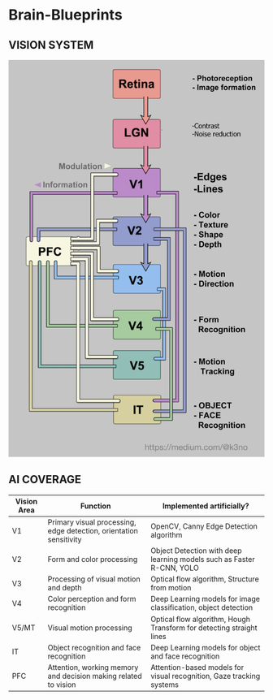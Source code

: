 # Brain-Blueprints

## VISION SYSTEM

<img src="vision_system.png" width="700" alt="Brain-Blueprints Vision System">


## AI COVERAGE

| Vision Area | Function | Implemented artificially? |
| --- | --- | --- |
| V1 | Primary visual processing, edge detection, orientation sensitivity | OpenCV, Canny Edge Detection algorithm |
| V2 | Form and color processing | Object Detection with deep learning models such as Faster R-CNN, YOLO  |
| V3 | Processing of visual motion and depth | Optical flow algorithm, Structure from motion |
| V4 | Color perception and form recognition | Deep Learning models for image classification, object detection |
| V5/MT | Visual motion processing | Optical flow algorithm, Hough Transform for detecting straight lines |
| IT | Object recognition and face recognition | Deep Learning models for object and face recognition |
| PFC | Attention, working memory and decision making related to vision | Attention-based models for visual recognition, Gaze tracking systems |
